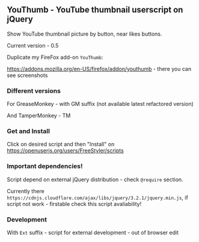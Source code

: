  ## YouThumb - YouTube thumbnail userscript on jQuery

Show YouTube thumbnail picture by button, near likes buttons.

Current version - 0.5

Duplicate my FireFox add-on `YouThumb`:

https://addons.mozilla.org/en-US/firefox/addon/youthumb - there you can see screenshots

### Different versions

For GreaseMonkey - with GM suffix (not available latest refactored version)

And TamperMonkey - TM

### Get and Install

Click on desired script and then "Install" on https://openuserjs.org/users/FreeStyler/scripts

### Important dependencies!

Script depend on external jQuery distribution - check `@require` section.

Currently there `https://cdnjs.cloudflare.com/ajax/libs/jquery/3.2.1/jquery.min.js`, if script not work - firstable check this script avaliability!

### Development

With `Ext` suffix - script for external development - out of browser edit